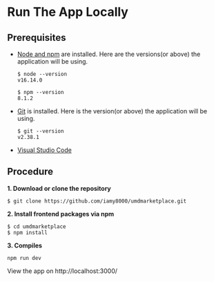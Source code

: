 # Run The App Locally

## Prerequisites
- [Node and npm](https://nodejs.org/en/download/) are installed. Here are the versions(or above) the application will be using. 
    ```shell
    $ node --version
    v16.14.0

    $ npm --version
    8.1.2
    ```
- [Git](https://git-scm.com/book/en/v2/Getting-Started-Installing-Git) is installed. Here is the version(or above) the application will be using.
    ```shell
    $ git --version
    v2.38.1
    ```
- [Visual Studio Code](https://code.visualstudio.com/)

## Procedure

**1. Download or clone the repository**
```
$ git clone https://github.com/iamy8000/umdmarketplace.git
```

**2. Install frontend packages via npm**
```
$ cd umdmarketplace
$ npm install
```

**3. Compiles**
```
npm run dev
```

View the app on http://localhost:3000/ 

